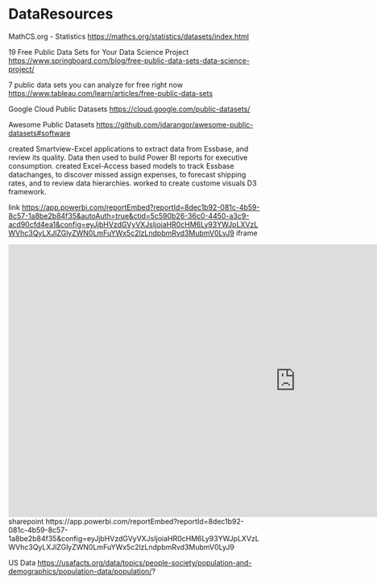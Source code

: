 # DataResources

MathCS.org - Statistics
https://mathcs.org/statistics/datasets/index.html

19 Free Public Data Sets for Your Data Science Project
https://www.springboard.com/blog/free-public-data-sets-data-science-project/

7 public data sets you can analyze for free right now
https://www.tableau.com/learn/articles/free-public-data-sets

Google Cloud Public Datasets
https://cloud.google.com/public-datasets/

Awesome Public Datasets
https://github.com/jdarangor/awesome-public-datasets#software

created Smartview-Excel applications to extract data from Essbase, and review its quality. Data then used to build Power BI reports for executive consumption. 
created Excel-Access based models to track Essbase datachanges, to discover missed assign expenses, to forecast shipping rates, and to review data hierarchies.
worked to create custome visuals D3 framework.

link
https://app.powerbi.com/reportEmbed?reportId=8dec1b92-081c-4b59-8c57-1a8be2b84f35&autoAuth=true&ctid=5c590b26-36c0-4450-a3c9-acd90cfd4ea1&config=eyJjbHVzdGVyVXJsIjoiaHR0cHM6Ly93YWJpLXVzLWVhc3QyLXJlZGlyZWN0LmFuYWx5c2lzLndpbmRvd3MubmV0LyJ9
iframe
<iframe width="1140" height="541.25" src="https://app.powerbi.com/reportEmbed?reportId=8dec1b92-081c-4b59-8c57-1a8be2b84f35&autoAuth=true&ctid=5c590b26-36c0-4450-a3c9-acd90cfd4ea1&config=eyJjbHVzdGVyVXJsIjoiaHR0cHM6Ly93YWJpLXVzLWVhc3QyLXJlZGlyZWN0LmFuYWx5c2lzLndpbmRvd3MubmV0LyJ9" frameborder="0" allowFullScreen="true"></iframe>
sharepoint
https://app.powerbi.com/reportEmbed?reportId=8dec1b92-081c-4b59-8c57-1a8be2b84f35&config=eyJjbHVzdGVyVXJsIjoiaHR0cHM6Ly93YWJpLXVzLWVhc3QyLXJlZGlyZWN0LmFuYWx5c2lzLndpbmRvd3MubmV0LyJ9

US Data
https://usafacts.org/data/topics/people-society/population-and-demographics/population-data/population/?
